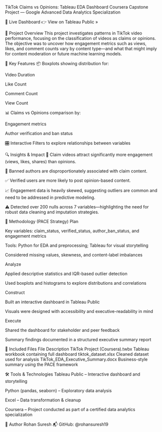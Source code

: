 TikTok Claims vs Opinions: Tableau EDA Dashboard
Coursera Capstone Project — Google Advanced Data Analytics Specialization

🔗 Live Dashboard
👉 View on Tableau Public »

🎯 Project Overview
This project investigates patterns in TikTok video performance, focusing on the classification of videos as claims or opinions. The objective was to uncover how engagement metrics such as views, likes, and comment counts vary by content type—and what that might imply for content moderation or future machine learning models.

📌 Key Features
📦 Boxplots showing distribution for:

Video Duration

Like Count

Comment Count

View Count

📊 Claims vs Opinions comparison by:

Engagement metrics

Author verification and ban status

🎛️ Interactive Filters to explore relationships between variables

🔍 Insights & Impact
🔺 Claim videos attract significantly more engagement (views, likes, shares) than opinions.

🚫 Banned authors are disproportionately associated with claim content.

✅ Verified users are more likely to post opinion-based content.

📈 Engagement data is heavily skewed, suggesting outliers are common and need to be addressed in predictive modeling.

⚠️ Detected over 200 nulls across 7 variables—highlighting the need for robust data cleaning and imputation strategies.

🧠 Methodology (PACE Strategy)
Plan

Key variables: claim_status, verified_status, author_ban_status, and engagement metrics

Tools: Python for EDA and preprocessing; Tableau for visual storytelling

Considered missing values, skewness, and content-label imbalances

Analyze

Applied descriptive statistics and IQR-based outlier detection

Used boxplots and histograms to explore distributions and correlations

Construct

Built an interactive dashboard in Tableau Public

Visuals were designed with accessibility and executive-readability in mind

Execute

Shared the dashboard for stakeholder and peer feedback

Summary findings documented in a structured executive summary report

📁 Included Files
File	Description
TikTok Project (Coursera).twbx	Tableau workbook containing full dashboard
tiktok_dataset.xlsx	Cleaned dataset used for analysis
TikTok_EDA_Executive_Summary.docx	Business-style summary using the PACE framework

🛠 Tools & Technologies
Tableau Public – Interactive dashboard and storytelling

Python (pandas, seaborn) – Exploratory data analysis

Excel – Data transformation & cleanup

Coursera – Project conducted as part of a certified data analytics specialization

👤 Author
Rohan Suresh
📬 GitHub: @rohansuresh19
